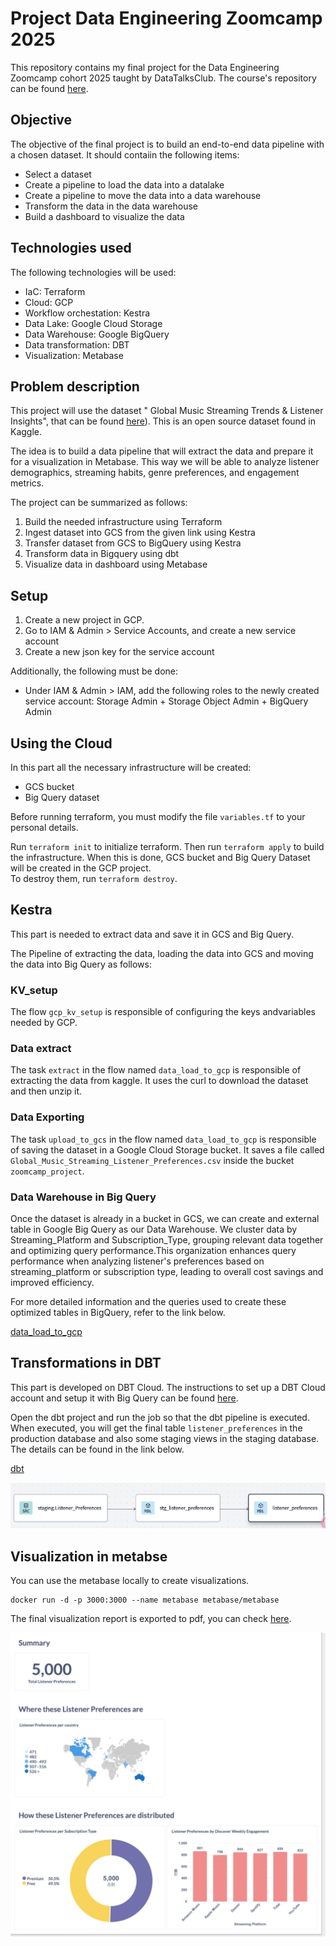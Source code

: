 # Project Data Engineering Zoomcamp 2025

This repository contains my final project for the Data Engineering Zoomcamp cohort 2025 taught by DataTalksClub. The course's repository can be found [here](https://github.com/DataTalksClub/data-engineering-zoomcamp/tree/main).

## Objective

The objective of the final project is to build an end-to-end data pipeline with a chosen dataset. It should contaiin the following items:

- Select a dataset
- Create a pipeline to load the data into a datalake
- Create a pipeline to move the data into a data warehouse
- Transform the data in the data warehouse
- Build a dashboard to visualize the data

## Technologies used

The following technologies will be used:

- IaC: Terraform
- Cloud: GCP
- Workflow orchestation: Kestra
- Data Lake: Google Cloud Storage
- Data Warehouse: Google BigQuery
- Data transformation: DBT
- Visualization: Metabase

## Problem description

This project will use the dataset " Global Music Streaming Trends & Listener Insights", that can be found [here](https://www.kaggle.com/datasets/atharvasoundankar/global-music-streaming-trends-and-listener-insights/data)). This is an open source dataset found in Kaggle.

The idea is to build a data pipeline that will extract the data and prepare it for a visualization in Metabase. This way we will be able to analyze listener demographics, streaming habits, genre preferences, and engagement metrics.

The project can be summarized as follows:

1. Build the needed infrastructure using Terraform
2. Ingest dataset into GCS from the given link using Kestra
3. Transfer dataset from GCS to BigQuery using Kestra
4. Transform data in Bigquery using dbt
5. Visualize data in dashboard using Metabase

## Setup

1. Create a new project in GCP.
2. Go to IAM & Admin > Service Accounts, and create a new service account
3. Create a new json key for the service account

Additionally, the following must be done:

- Under IAM & Admin > IAM, add the following roles to the newly created service account: Storage Admin + Storage Object Admin + BigQuery Admin

## Using the Cloud

In this part all the necessary infrastructure will be created:

- GCS bucket
- Big Query dataset

Before running terraform, you must modify the file `variables.tf` to your personal details.

Run `terraform init` to initialize terraform. Then run `terraform apply` to build the infrastructure. When this is done, GCS bucket and Big Query Dataset will be created in the GCP project.\
To destroy them, run `terraform destroy`.

## Kestra

This part is needed to extract data and save it in GCS and Big Query.

The Pipeline of extracting the data, loading the data into GCS and moving the data into Big Query as follows:

### KV_setup

The flow `gcp_kv_setup` is responsible of configuring the keys andvariables needed by GCP.

### Data extract

The task `extract` in the flow named `data_load_to_gcp` is responsible of extracting the data from kaggle. It uses the curl to download the dataset and then unzip it.

### Data Exporting

The task `upload_to_gcs` in the flow named `data_load_to_gcp` is responsible of saving the dataset in a Google Cloud Storage bucket. It saves a file called `Global_Music_Streaming_Listener_Preferences.csv` inside the bucket `zoomcamp_project`.

### Data Warehouse in Big Query

Once the dataset is already in a bucket in GCS, we can create and external table in Google Big Query as our Data Warehouse. We cluster data by Streaming_Platform and Subscription_Type, grouping relevant data together and optimizing query performance.This organization enhances query performance when analyzing listener's preferences based on streaming_platform or subscription type, leading to overall cost savings and improved efficiency.

For more detailed information and the queries used to create these optimized tables in BigQuery, refer to the link below.

[data_load_to_gcp](https://github.com/SitaraJin/zoomcamp_project_2025/blob/7b232bdf3cd79bca1abeb15c02a9b5947a6e1be7/kestra/data_load_to_gcp.yaml)

## Transformations in DBT

This part is developed on DBT Cloud. The instructions to set up a DBT Cloud account and setup it with Big Query can be found [here](https://github.com/DataTalksClub/data-engineering-zoomcamp/blob/main/04-analytics-engineering/dbt_cloud_setup.md).

Open the dbt project and run the job so that the dbt pipeline is executed. When executed, you will get the final table `listener_preferences` in the production database and also some staging views in the staging database. The details can be found in the link below.

[dbt](https://github.com/SitaraJin/zoomcamp_project_2025/tree/7b232bdf3cd79bca1abeb15c02a9b5947a6e1be7/dbt)

![image](https://github.com/SitaraJin/zoomcamp_project_2025/blob/main/visualization/dbt.png)

## Visualization in metabse

You can use the metabase locally to create visualizations.

```
docker run -d -p 3000:3000 --name metabase metabase/metabase
```

The final visualization report is exported to pdf, you can check [here](https://github.com/SitaraJin/zoomcamp_project_2025/blob/0fdab94ce166f64b134aa94984b6f2af2b8bf6dc/visualization/Listener%20Preferences.pdf).


![image](https://github.com/SitaraJin/zoomcamp_project_2025/blob/main/visualization/image0.png)
